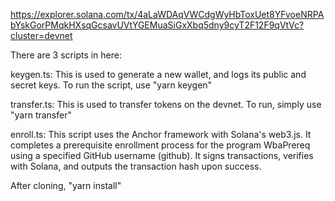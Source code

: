 https://explorer.solana.com/tx/4aLaWDAqVWCdgWyHbToxUet8YFvoeNRPAbYskGorPMqkHXsqGcsavUVtYGEMuaSiGxXbq5dny9cyT2F12F9qVtVc?cluster=devnet

There are 3 scripts in here:

keygen.ts: This is used to generate a new wallet, and logs its public and secret keys. To run the script, use "yarn keygen"

transfer.ts: This is used to transfer tokens on the devnet. To run, simply use "yarn transfer"

enroll.ts: This script uses the Anchor framework with Solana's web3.js. It completes a prerequisite enrollment process for the program WbaPrereq using a specified GitHub username (github). It signs transactions, verifies with Solana, and outputs the transaction hash upon success.

After cloning, "yarn install"

